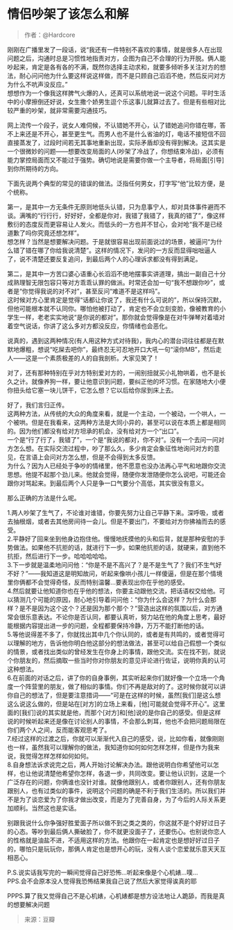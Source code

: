 # 情侣吵架了该怎么和解

> 作者：@Hardcore

刚刚在广播里发了一段话，说“我还有一件特别不喜欢的事情，就是很多人在出现问题之后，沟通时总是习惯性地指责对方，企图为自己不合理的行为开脱。俩人能吵起来，肯定是各有各的不满，既然你选择主动求和，就要多倾听多关注对方的想法，耐心问问他为什么要这样说这样做，而不是只顾自己滔滔不绝，然后反问对方为什么不吭声没反应。”  
想想作为一个像我这样脾气火爆的人，还真可以系统地说一说这个问题。平时生活中的小摩擦倒还好说，女生撒个娇男生逗个乐这事儿就算过去了。但是有些相对比较严重的吵架，就非常需要沟通技巧。

网上流传一个段子，说女人难伺候，不认错她不开心，认了错她追问你错在哪，答不上来还是不开心，甚至更生气。而男人也不是什么省油的灯，电话不接短信不回直接蒸发了，过段时间若无其事地重新出现，实际矛盾却没有得到解决。这其实是一个很微妙的问题——想要改变局面的人\(吵架了冷战了，你想结束冷战\)，必须有能力掌控局面而又不能过于强势。确切地说是需要你做一个主导者，将局面\[引导\]到你所期待的方向。

下面先说两个典型的常见的错误的做法。泛指任何男女，打字写“他”比较方便，是个统称。

第一，是其中一方无条件无原则地低头认错，只为息事宁人，却对具体事件避而不谈。满嘴的“行行行，好好好，全都是你对，我错了我错了，我真的错了”，像这样敷衍的态度反而更容易让人发火。而低头的一方也并不甘心，会对呛“我不是已经道歉了吗你究竟还想怎样”。  
想怎样？当然是想要解决问题。于是就很容易出现前面说过的场景，被逼问“为什么错了错在哪了你给我说清楚”。这样的情况下，发问的一方反而显得咄咄逼人了，说不清楚还要反复追问，到最后两个人的心理诉求都没有得到满足。

第二，是其中一方苦口婆心语重心长滔滔不绝地摆事实讲道理，搞出一副自己十分成熟理智无限包容只等对方乖乖认罪的做派。时常还会加一句“我不想跟你吵”，或者是“你觉得我说的对不对”，甚至反问“难道不是这样吗”。  
这时候对方心里肯定是觉得“话都让你说了，我还有什么可说的”，所以保持沉默，但他可能根本就不认同你。哪怕他被打动了，肯定也不会立刻变脸，像被教育的小学生一样，老老实实地说“是你说的都对”。那你就会觉得像是在对牛弹琴对着墙对着空气说话，你讲了这么多对方都没反应，你情绪也会恶化。

说真的，遇到这两种情况\(有人用这种方式对待我\)，我内心的潜台词往往都是在默默地爆粗，想说“吃屎去吧你”，最终忍无可忍地开口大吼一句“滚你MB”，然后走人——这是一个素质极差的人的自我剖析。大家见笑了！

对了，还有那种特别在乎对方特别爱对方的，一闹别扭就买小礼物哄着，也不是长久之计。就像养狗一样，要让他意识到问题，要纠正他的坏习惯。在家随地大小便你扭头给它塞一块儿饼干，它怎么想？它以后给你尿到床上去。

好了，我们言归正传。  
这两种方法，从传统的大众的角度来看，就是一个主动，一个被动，一个哄人，一个被哄。但是在我看来，这两种方法是大同小异的，甚至可以说在本质上都是相同的。因为他们都没有给对方坦承的机会，没有给对方一个“出口”。  
一个是“行了行了，我错了”，一个是“我说的都对，你不对”。没有一个去问一问对方怎么想。在实际交流过程中，吵了那么久，多少肯定会象征性地询问对方的意见，在言语上会问对方怎么想，但是不会得到太多反馈。  
为什么？因为人已经处于争吵的情绪里，他不愿意也没办法再心平气和地跟你交流思想。他提不起那个劲儿来。他就会觉得，随便你发泄随便你怎么说吧，可能还会跟你对骂起来。到最后两个人只是争一口气要分个高低，其实很没有意义。

那么正确的方法是什么呢。

1.两人吵架了生气了，不论谁对谁错，你要先努力让自己平静下来。深呼吸，或者去抽根烟，或者去其他房间待一会儿。但是不要出门，不要给对方你拂袖而去的感受。  
2.平静好了回来坐到他身边抱住他。慢慢地抚摸他的头和后背，就是那种安慰的手势做法。如果他不抗拒的话，就进行下一步。如果他抗拒的话，就硬来，直到他不抗拒，然后进行下一步。哈哈哈哈哈。  
3.下一步就是温柔地问问他：“你是不是不高兴了？是不是生气了？我们不生气好不好？”——我知道这是明知故问，听起来像哄小孩儿一样傻逼，但是在那个情境里你俩都不会觉得奇怪，反而特别温馨…要表现出你在乎他的感受。  
4.然后就要让他知道你也在乎他的想法，你要主动跟他交流，把话语权交给他。可以猜测几个可能的原因，耐心地引导着问问他：“你为什么会这样？为什么会那样？是不是因为这个这个？还是因为那个那个？”营造出这样的氛围以后，对方通常会很乐意表达。不论你是否认同，都要认真听，努力站在他的角度上思考，最好能根据内容提出进一步的问题，全程都要保持冷静，万万不能打断他的话。  
5.等他说得差不多了，你就找出其中几个你认同的，或者是有共鸣的，或者觉得可以理解的地方，告诉他你明白他这部分的想法做法，甚至可以给自己假想一个类似的情景，或者找出类似的曾经发生在你身上的事情，跟他交流。实在找不到，就说个你朋友的，然后摘取一些当时你对你朋友的意见评论进行佐证，说明你真的认可这种想法。  
6.在前面的对话之后，讲了你的自身事例，其实听起来你们就好像一个立场一个角度一个阵营里的朋友，做了相似的事情。你们不再是敌对的了。这时候你就可以讲你自己的想法了，但是要注意措词——“可是在这样的时候，虽然\[我们\]是这么想这么说这么做的，但是站在\[对方\]的立场上来看，\[他\]可能就会觉得不开心”。这里面的\[我们\]说的其实就是他，而那个\[对方\]和\[他\]说的是你自己的感受。但是这样说的时候听起来还是像在讨论别人的事情，不会那么刺耳，他也不会把问题局限在你们两个人之间，反而能客观思考了。  
7.经过这样的过渡之后，你就可以渐渐代入自己的感受，说，比如你看，就像刚刚也一样，虽然我可以理解你的做法，我知道你如何如何怎样怎样，但是作为我来说，我觉得怎样怎样如何如何。  
8.自身想法诉求说完之后，两人开始讨论解决办法。跟他说明白你希望他可以怎样，也让他说清楚他希望你怎样，各退一步，共同改变。要让他认识到，这是一个广泛存在的问题，你俩谁也没针对谁。就像他跟别人，或者你跟别人，还有你朋友跟别人，也有过类似的事件，说明这个问题的确是不利于我们生活的。所以我们并不是为了谈恋爱为了你我才做出改变，而是为了完善自身，为了今后的人际关系更加顺利。当然这也是实话。

别跟我说什么你争强好胜爱面子所以做不到之类之类的，你这就不是个好好过日子的心态。等吵到最后俩人撕破脸了，你不就更没面子了，还要伤心。也别说你恋人的性格就是油盐不进，不适用这样的方法。他跟你在一起肯定也是想好好过日子的，哪怕只是玩玩你，那俩人肯定也是想开心的玩，没有人谈个恋爱就乐意天天互相恶心。

P.S.说实话我写完的一瞬间觉得自己好恐怖…听起来像是个心机婊…噗…  
PPS.会不会原本没人觉得我恐怖结果我自己说了然后大家觉得诶真的耶

PPPS.算了我又觉得自己不是心机婊，心机婊都是想方设法地让人跪舔，而我是真的想要解决问题

> 来源：豆瓣



